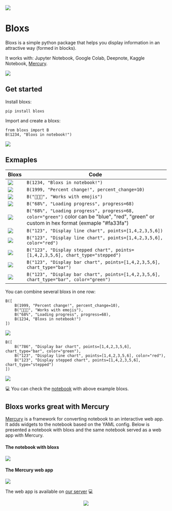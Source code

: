 
![](https://raw.githubusercontent.com/mljar/visual-identity/main/bloxs/blox-banner.png)

# Bloxs

Bloxs is a simple python package that helps you display information in an attractive way (formed in blocks).

It works with: Jupyter Notebook, Google Colab, Deepnote, Kaggle Notebook, [Mercury](https://github.com/mljar/mercury).

![](docs/media/bloxs_demo.gif)

## Get started

Install bloxs:

```
pip install bloxs
```

Import and create a bloxs:
```
from bloxs import B
B(1234, "Bloxs in notebook!")
```

![](docs/media/test_bloxs.png)

## Exmaples

| Bloxs | Code |
| --- | --- |
| ![](docs/media/number.png) | ```B(1234, "Bloxs in notebook!")``` |
| ![](docs/media/percent.png) | `B(1999, "Percent change!", percent_change=10)` |
| ![](docs/media/emojis.png) | `B("🎉🎉🎉", "Works with emojis")` |
| ![](docs/media/progress.png) | `B("68%", "Loading progress", progress=68)` |
| ![](docs/media/progress_color.png) | `B("68%", "Loading progress", progress=68, color="green")` color can be "blue", "red", "green" or custom in hex format (exmaple "#fa33fa") |
| ![](docs/media/line_chart.png) | `B("123", "Display line chart", points=[1,4,2,3,5,6])` |
| ![](docs/media/line_chart_color.png) | `B("123", "Display line chart", points=[1,4,2,3,5,6], color="red")` |
| ![](docs/media/stepped.png) | `B("123", "Display stepped chart", points=[1,4,2,3,5,6], chart_type="stepped")` |
| ![](docs/media/bar_chart.png) | `B("123", "Display bar chart", points=[1,4,2,3,5,6], chart_type="bar")` |
| ![](docs/media/bar_chart_color.png) | `B("123", "Display bar chart", points=[1,4,2,3,5,6], chart_type="bar", color="green")` |


You can combine several bloxs in one row:

```
B([
    B(1999, "Percent change!", percent_change=10),
    B("🎉🎉🎉", "Works with emojis"),
    B("68%", "Loading progress", progress=68),
    B(1234, "Bloxs in notebook!")
])
```

![](docs/media/several_bloxs_2.png) 


```
B([
    B("786", "Display bar chart", points=[1,4,2,3,5,6], chart_type="bar", color="green"),
    B("123", "Display line chart", points=[1,4,2,3,5,6], color="red"),
    B("123", "Display stepped chart", points=[1,4,2,3,5,6], chart_type="stepped")
])
```

![](docs/media/several_bloxs.png) 

:computer: You can check the [notebook](https://deepnote.com/project/bloxs-ZNGnsap0R7ea8LeZY0uarQ/%2Fnotebook.ipynb) with above example bloxs. 

## Bloxs works great with Mercury

[Mercury](https://github.com/mljar/mercury) is a framework for converting notebook to an interactive web app. It adds widgets to the notebook based on the YAML config. Below is presented a notebook with bloxs and the same notebook served as a web app with Mercury.

#### The notebook with bloxs

![](docs/media/bloxs_notebook.gif)

#### The Mercury web app

![](docs/media/bloxs_mercury.gif)

The web app is available on [our server](https://mercury.mljar.com/app/5) :computer:



<p align="center">
<img src="https://raw.githubusercontent.com/mljar/visual-identity/main/bloxs/blox%20line%20white.png" />
</p>
